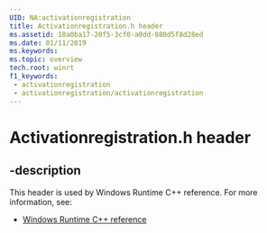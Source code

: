 ```yaml
---
UID: NA:activationregistration
title: Activationregistration.h header
ms.assetid: 10a0ba17-20f5-3cf0-a0dd-880d5f8d28ed
ms.date: 01/11/2019
ms.keywords: 
ms.topic: overview
tech.root: winrt
f1_keywords:
 - activationregistration
 - activationregistration/activationregistration
---
```


# Activationregistration.h header


## -description

This header is used by Windows Runtime C++ reference. For more information, see:

- [Windows Runtime C++ reference](../_winrt/index.md)

